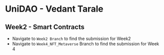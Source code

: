 # UniDAO - Vedant Tarale
## Week2 - Smart Contracts
- Navigate to `Week2 Branch` to find the submission for Week2
- Navigate to `Week4_NFT_Metaverse` Branch to find the submission for Week 4
